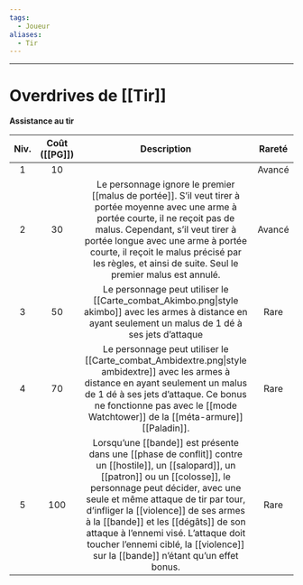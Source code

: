 ```yaml
---
tags:
  - Joueur
aliases:
  - Tir
---
```

___
# Overdrives de [[Tir]]
**Assistance au tir**

| Niv. | Coût ([[PG]]) |                                                                                                                                                                                                           Description                                                                                                                                                                                                            | Rareté |
| :--: | :-----------: | :------------------------------------------------------------------------------------------------------------------------------------------------------------------------------------------------------------------------------------------------------------------------------------------------------------------------------------------------------------------------------------------------------------------------------: | :----: |
|  1   |      10       |                                                                                                                                                                                                                                                                                                                                                                                                                                  | Avancé |
|  2   |      30       |                                                    Le personnage ignore le premier [[malus de portée]]. S’il veut tirer à portée moyenne avec une arme à portée courte, il ne reçoit pas de malus. Cependant, s’il veut tirer à portée longue avec une arme à portée courte, il reçoit le malus précisé par les règles, et ainsi de suite. Seul le premier malus est annulé.                                                     | Avancé |
|  3   |      50       |                                                                                                                                   Le personnage peut utiliser le [[Carte_combat_Akimbo.png\|style akimbo]] avec les armes à distance en ayant seulement un malus de 1 dé à ses jets d’attaque                                                                                                                                    |  Rare  |
|  4   |      70       |                                                                                  Le personnage peut utiliser le [[Carte_combat_Ambidextre.png\|style ambidextre]] avec les armes à distance en ayant seulement un malus de 1 dé à ses jets d’attaque. Ce bonus ne fonctionne pas avec le [[mode Watchtower]] de la [[méta-armure]] [[Paladin]].                                                                                  |  Rare  |
|  5   |      100      | Lorsqu’une [[bande]] est présente dans une [[phase de conflit]] contre un [[hostile]], un [[salopard]], un [[patron]] ou un [[colosse]], le personnage peut décider, avec une seule et même attaque de tir par tour, d’infliger la [[violence]] de ses armes à la [[bande]] et les [[dégâts]] de son attaque à l’ennemi visé. L’attaque doit toucher l’ennemi ciblé, la [[violence]] sur la [[bande]] n’étant qu’un effet bonus. |  Rare  |
